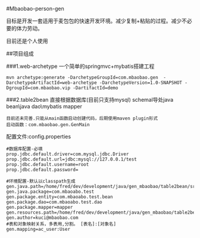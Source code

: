 #Mbaobao-person-gen

目标是开发一套适用于麦包包的快速开发环境。减少复制+粘贴的过程。减少不必要的体力劳动。

目前还是个人使用

##项目组成

###1.web-archetype 一个简单的springmvc+mybatis搭建工程

    mvn archetype:generate -DarchetypeGroupId=com.mbaobao.gen  -DarchetypeArtifactId=web-archetype -DarchetypeVersion=1.0-SNAPSHOT -DgroupId=com.mbaobao.vip -DartifactId=demo

###2.table2bean 直接根据数据库(目前只支持mysql) schemal导处java bean\java dao\mybatis mapper

    目前还未完善.只能从main函数启动创建代码，后期使用maven plugin形式
    启动函数：com.mbaobao.gen.GenMain

配置文件:config.properties

    #数据库配置-必填
    prop.jdbc.default.driver=com.mysql.jdbc.Driver
    prop.jdbc.default.url=jdbc:mysql://127.0.0.1/test
    prop.jdbc.default.username=root
    prop.jdbc.default.password=

    #环境配置-默认以classpath生成
    gen.java.path=/home/fred/dev/development/java/gen_mbaobao/table2bean/src/test/java
    gen.java.package=com.mbaoabo.test
    gen.package.entity=com.mbaoabo.test.bean
    gen.package.dao=com.mbaoabo.test.dao
    gen.package.mapper=mapper
    gen.resources.path=/home/fred/dev/development/java/gen_mbaobao/table2bean/src/test/resources
    gen.author=kuci@mbaobao.com
    #表和对象映射关系，多表用,分割。 [表名]:[对象名]
    gen.mapping=ac_user:User



